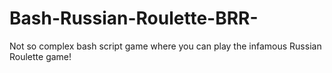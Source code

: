 # Bash-Russian-Roulette-BRR-
Not so complex bash script game where you can play the infamous Russian Roulette game!
